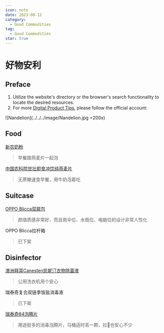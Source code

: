```yaml
---
icon: note
date: 2023-08-12
category:
  - Good Commodities
tag:
  - Good Commodities
star: true
---
```


# 好物安利

## Preface

1. Utilize the website's directory or the browser's search functionality to locate the desired resources.
2. For more [Digital Product Tips](https://mp.weixin.qq.com/mp/appmsgalbum?__biz=Mzg5MDg3NzYwNg==&action=getalbum&album_id=2686321010140561411#wechat_redirect), please follow the official account:

![Nandelion](../../../image/Nandelion.jpg =200x)

## Food

[新农奶粉](https://m.tb.cn/h.52tV1PK)
> 早餐跟燕麦片一起泡

[中国农科院世壮即食冲饮纯燕麦片](https://m.tb.cn/h.52cBWYS)
> 无蔗糖速食早餐，用牛奶泡着吃

## Suitcase

[OPPO Blicca双肩包](https://j.youzan.com/0zd3S6)
> 颜值质感非常好，而且雨伞位、水瓶位、电脑位的设计非常人性化

OPPO Blicca拉杆箱
> 已下架

## Disinfector

[澳洲拜耳Canesten凯妮汀衣物除菌液](https://m.tb.cn/h.5XRxbW4)
> 公用洗衣机用个安心

瑞泰奇复合双链季铵盐消毒液
> 已下架

[瑞泰奇84泡腾片](https://m.tb.cn/h.52XZoLZ?tk=6m3LdwcEDao)
> 用途挺多的消毒泡腾片，马桶适时丢一颗，拉💩也安心不少